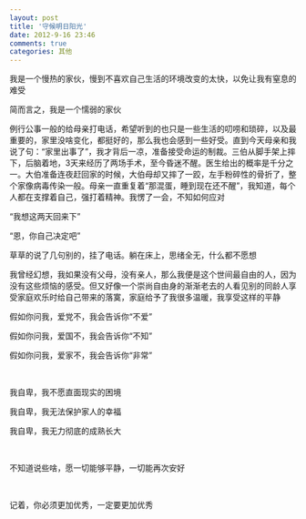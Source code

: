 ```yaml
---
layout: post
title: '守候明日阳光'
date: 2012-9-16 23:46
comments: true
categories: 其他
---
```

我是一个慢热的家伙，慢到不喜欢自己生活的环境改变的太快，以免让我有窒息的难受

简而言之，我是一个懦弱的家伙

例行公事一般的给母亲打电话，希望听到的也只是一些生活的叨唠和琐碎，以及最重要的，家里没啥变化，都挺好的，那么我也会感到一些好受。直到今天母亲和我说了句：“家里出事了”，我才背后一凉，准备接受命运的制裁。三伯从脚手架上摔下，后脑着地，3天来经历了两场手术，至今昏迷不醒。医生给出的概率是千分之一。大伯准备连夜赶回家的时候，大伯母却又摔了一跤，左手粉碎性的骨折了，整个家像病毒传染一般。母亲一直重复着“那混蛋，睡到现在还不醒”，我知道，每个人都在支撑着自己，强打着精神。我愣了一会，不知如何应对

“我想这两天回来下”

“恩，你自己决定吧”

草草的说了几句别的，挂了电话。躺在床上，思绪全无，什么都不愿想

我曾经幻想，我如果没有父母，没有亲人，那么我便是这个世间最自由的人，因为没有这些烦恼的感受。但又好像一个崇尚自由身的渐渐老去的人看见别的同龄人享受家庭欢乐时给自己带来的落寞，家庭给予了我很多温暖，我享受这样的平静

假如你问我，爱党不，我会告诉你“不爱”

假如你问我，爱国不，我会告诉你“不知”

假如你问我，爱家不，我会告诉你“非常”

&nbsp;

我自卑，我不愿直面现实的困境

我自卑，我无法保护家人的幸福

我自卑，我无力彻底的成熟长大

&nbsp;

不知道说些啥，愿一切能够平静，一切能再次安好

&nbsp;

记着，你必须更加优秀，一定要更加优秀
